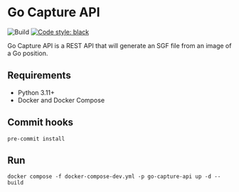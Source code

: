# Go Capture API

![Build](https://github.com/codeguru42/go-capture-api/actions/workflows/build.yaml/badge.svg)
[![Code style: black](https://img.shields.io/badge/code%20style-black-000000.svg)](https://github.com/psf/black)

Go Capture API is a REST API that will generate an SGF file from an image of a Go position.

## Requirements

* Python 3.11+
* Docker and Docker Compose

## Commit hooks

```shell
pre-commit install
```

## Run

```shell
docker compose -f docker-compose-dev.yml -p go-capture-api up -d --build
```
